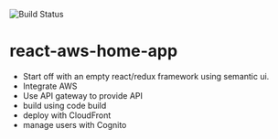 ![Build Status](https://codebuild.us-east-2.amazonaws.com/badges?uuid=eyJlbmNyeXB0ZWREYXRhIjoidzloNjA0SlQ2N2I4SG4zNmRXRDNCREt1K0trUStKMjk4WUNRd0Q4Sk9GV0FwQ1NMb09FS3k1akliV0w0dGlOT0tEVlAxbFgwa1luQVdkYndmWnlIRGZJPSIsIml2UGFyYW1ldGVyU3BlYyI6Ikg0S2VkQWVYMVdMMnB3N3YiLCJtYXRlcmlhbFNldFNlcmlhbCI6MX0%3D&branch=master)


# react-aws-home-app

-   Start off with an empty react/redux framework using semantic ui.
-   Integrate AWS
-   Use API gateway to provide API
-   build using code build
-   deploy with CloudFront
-   manage users with Cognito
